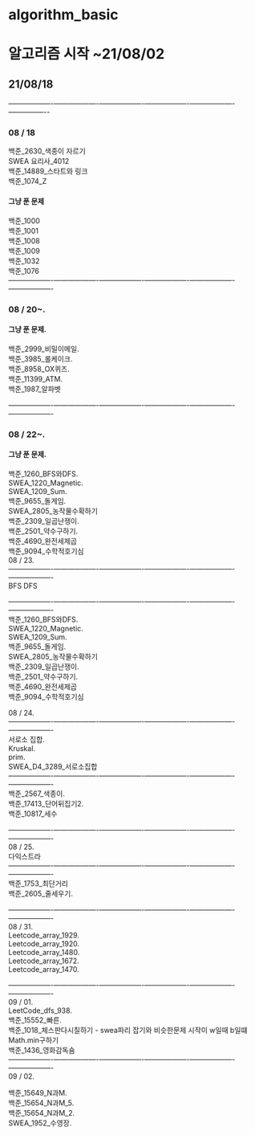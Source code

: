 # algorithm_basic
# 알고리즘 시작 ~21/08/02   

## 21/08/18
——————-——————-——————-——————-——————-—————--   
### 08 / 18   
백준_2630_색종이 자르기    
SWEA 요리사_4012   
백준_14889_스타트와 링크    
백준_1074_Z   
#### 그냥 푼 문제
백준_1000   
백준_1001   
백준_1008   
백준_1009   
백준_1032   
백준_1076   
——————-——————-——————-——————-——————-——————-   
### 08 / 20~.  
#### 그냥 푼 문제.  
백준_2999_비밀이메일.  
백준_3985_롤케이크.  
백준_8958_OX퀴즈.  
백준_11399_ATM.  
백준_1987_알파벳    

——————-——————-——————-——————-——————-——————-   
### 08 / 22~.  
#### 그냥 푼 문제.  
백준_1260_BFS와DFS.  
SWEA_1220_Magnetic.  
SWEA_1209_Sum.  
백준_9655_돌게임.  
SWEA_2805_농작물수확하기    
백준_2309_일곱난쟁이.  
백준_2501_약수구하기.  
백준_4690_완전세제곱    
백준_9094_수학적호기심     
08 / 23.   
——————-——————-——————-——————-——————-——————-   
BFS DFS    

——————-——————-——————-——————-——————-——————-   
백준_1260_BFS와DFS.  
SWEA_1220_Magnetic.  
SWEA_1209_Sum.  
백준_9655_돌게임.  
SWEA_2805_농작물수확하기    
백준_2309_일곱난쟁이.  
백준_2501_약수구하기.  
백준_4690_완전세제곱    
백준_9094_수학적호기심    

08 / 24.  
——————-——————-——————-——————-——————-——————-   
서로소 집합.  
Kruskal.  
prim.  
SWEA_D4_3289_서로소집합    
——————-——————-——————-——————-——————-——————-   
백준_2567_색종이.  
백준_17413_단어뒤집기2.  
백준_10817_세수    

——————-——————-——————-——————-——————-——————-   
08 / 25.  
다익스트라    
——————-——————-——————-——————-——————-——————-   
백준_1753_최단거리    
백준_2605_줄세우기.  

——————-——————-——————-——————-——————-——————-   
08 / 31.  
Leetcode_array_1929.  
Leetcode_array_1920.  
Leetcode_array_1480.  
Leetcode_array_1672.  
Leetcode_array_1470.  



——————-——————-——————-——————-——————-——————-   
09 / 01.  
LeetCode_dfs_938.  
백준_15552_빠른.  
백준_1018_체스판다시칠하기 - swea파리 잡기와 비슷한문제 시작이 w일때 b일떄  Math.min구하기    
백준_1436_영화감독숌    
——————-——————-——————-——————-——————-——————-   
09 / 02.  
   
백준_15649_N과M.  
백준_15654_N과M_5.  
백준_15654_N과M_2.  
SWEA_1952_수영장. 





